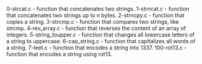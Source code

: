0-strcat.c - function that concatenates two strings.
1-strncat.c - function that concatenates two strings up to n bytes.
2-strncpy.c - function that copies a string.
3-strcmp.c - function that compares two strings, like strcmp.
4-rev_array.c - function that reverses the content of an array of integers.
5-string_toupper.c - function that changes all lowercase letters of a string to uppercase.
6-cap_string.c - function that capitalizes all words of a string.
7-leet.c - function that encodes a string into 1337.
100-rot13.c - function that encodes a string using rot13.
